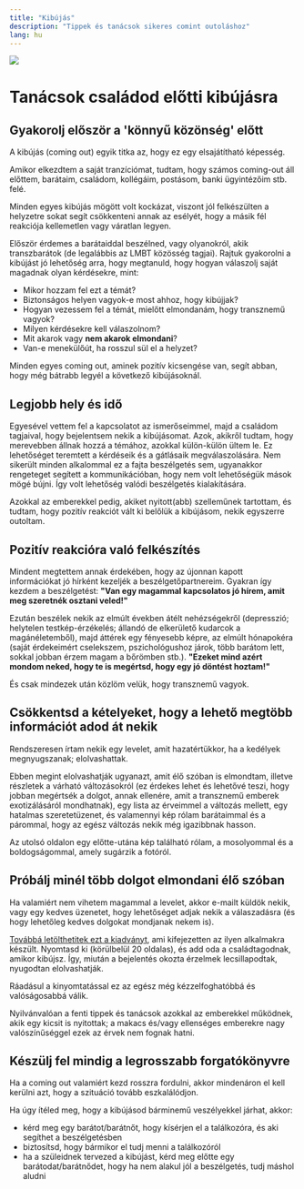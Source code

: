 ```yaml
---
title: "Kibújás"
description: "Tippek és tanácsok sikeres comint outoláshoz"
lang: hu
---
```


<div class="header-image"><img src="assets/images/undraw_conversation.svg" /></div>

# Tanácsok családod előtti kibújásra

## Gyakorolj először a 'könnyű közönség' előtt

A kibújás (coming out) egyik titka az, hogy ez egy elsajátítható képesség.

Amikor elkezdtem a saját tranzíciómat, tudtam, hogy számos coming-out áll előttem, barátaim, családom, kollégáim, postásom, banki ügyintézőim stb. felé.

Minden egyes kibújás mögött volt kockázat, viszont jól felkészülten a helyzetre sokat segít csökkenteni annak az esélyét, hogy a másik fél reakciója kellemetlen vagy váratlan legyen.

Először érdemes a barátaiddal beszélned, vagy olyanokról, akik transzbarátok (de legalábbis az LMBT közösség tagjai). Rajtuk gyakorolni a kibújást jó lehetőség arra, hogy megtanuld, hogy hogyan válaszolj saját magadnak olyan kérdésekre, mint:

* Mikor hozzam fel ezt a témát?
* Biztonságos helyen vagyok-e most ahhoz, hogy kibújjak?
* Hogyan vezessem fel a témát, mielőtt elmondanám, hogy transznemű vagyok?
* Milyen kérdésekre kell válaszolnom?
* Mit akarok vagy **nem akarok elmondani**?
* Van-e menekülőút, ha rosszul sül el a helyzet?

Minden egyes coming out, aminek pozitív kicsengése van, segít abban, hogy még bátrabb legyél a következő kibújásoknál.

## Legjobb hely és idő

Egyesével vettem fel a kapcsolatot az ismerőseimmel, majd a családom tagjaival, hogy bejelentsem nekik a kibújásomat. Azok, akikről tudtam, hogy merevebben állnak hozzá a témához, azokkal külön-külön ültem le. Ez lehetőséget teremtett a kérdéseik és a gátlásaik megválaszolására. Nem sikerült minden alkalommal ez a fajta beszélgetés sem, ugyanakkor rengeteget segített a kommunikációban, hogy nem volt lehetőségük mások mögé bújni. Így volt lehetőség valódi beszélgetés kialakítására.

Azokkal az emberekkel pedig, akiket nyitott(abb) szelleműnek tartottam, és tudtam, hogy pozitív reakciót vált ki belőlük a kibújásom, nekik egyszerre outoltam.

## Pozitív reakcióra való felkészítés

Mindent megtettem annak érdekében, hogy az újonnan kapott információkat jó hírként kezeljék a beszélgetőpartnereim. Gyakran így kezdem a beszélgetést: **"Van egy magammal kapcsolatos jó hírem, amit meg szeretnék osztani veled!"**

Ezután beszélek nekik az elmúlt években átélt nehézségekről (depresszió; helytelen testkép-érzékelés; állandó de elkerülető kudarcok a magánéletemből), majd áttérek egy fényesebb képre, az elmúlt hónapokéra (saját érdekeimért cselekszem, pszichológushoz járok, több barátom lett, sokkal jobban érzem magam a bőrömben stb.). **"Ezeket mind azért mondom neked, hogy te is megértsd, hogy egy jó döntést hoztam!"**

És csak mindezek után közlöm velük, hogy transznemű vagyok.

## Csökkentsd a kételyeket, hogy a lehető megtöbb információt adod át nekik

Rendszeresen írtam nekik egy levelet, amit hazatértükkor, ha a kedélyek megnyugszanak; elolvashattak.

Ebben megint elolvashatják ugyanazt, amit élő szóban is elmondtam, illetve részletek a várható változásokról (ez érdekes lehet és lehetővé teszi, hogy jobban megértsék a dolgot, annak ellenére, amit a transznemű emberek exotizálásáról mondhatnak), egy lista az érveimmel a változás mellett, egy hatalmas szeretetüzenet, és valamennyi kép rólam barátaimmal és a párommal, hogy az egész változás nekik még igazibbnak hasson.

Az utolsó oldalon egy előtte-utána kép található rólam, a mosolyommal és a boldogságommal, amely sugárzik a fotóról.

## Próbálj minél több dolgot elmondani élő szóban

Ha valamiért nem vihetem magammal a levelet, akkor e-mailt küldök nekik, vagy egy kedves üzenetet, hogy lehetőséget adjak nekik a válaszadásra (és hogy lehetőleg kedves dolgokat mondjanak nekem is).

[Továbbá letölthetitek ezt a kiadványt](/#/entry?id=brosura-10-tevhit-a-transzidentitasrol), ami kifejezetten az ilyen alkalmakra készült. Nyomtasd ki (körülbelül 20 oldalas), és add oda a családtagodnak, amikor kibújsz. Így, miután a bejelentés okozta érzelmek lecsillapodtak, nyugodtan elolvashatják.

Ráadásul a kinyomtatással ez az egész még kézzelfoghatóbbá és valóságosabbá válik.

Nyilvánvalóan a fenti tippek és tanácsok azokkal az emberekkel működnek, akik egy kicsit is nyitottak; a makacs és/vagy ellenséges emberekre nagy valószínűséggel ezek az érvek nem fognak hatni.

## Készülj fel mindig a legrosszabb forgatókönyvre

Ha a coming out valamiért kezd rosszra fordulni, akkor mindenáron el kell kerülni azt, hogy a szituáció tovább eszkalálódjon.

Ha úgy ítéled meg, hogy a kibújásod bárminemű veszélyekkel járhat, akkor:

* kérd meg egy barátot/barátnőt, hogy kísérjen el a találkozóra, és aki segíthet a beszélgetésben
* biztosítsd, hogy bármikor el tudj menni a találkozóról
* ha a szüleidnek tervezed a kibújást, kérd meg előtte egy barátodat/barátnődet, hogy ha nem alakul jól a beszélgetés, tudj máshol aludni
